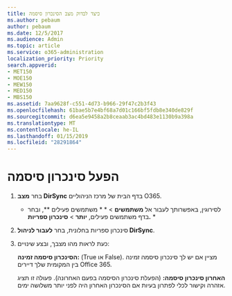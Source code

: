 ```yaml
---
title: כיצד לבדוק מצב הסינכרון סיסמה
ms.author: pebaum
author: pebaum
ms.date: 12/5/2017
ms.audience: Admin
ms.topic: article
ms.service: o365-administration
localization_priority: Priority
search.appverid:
- MET150
- MOE150
- MEW150
- MED150
- MBS150
ms.assetid: 7aa9628f-c551-4d73-b966-29f47c2b3f43
ms.openlocfilehash: 61bae5b7e4bf68a7d01c166bf5fdb8e340de829f
ms.sourcegitcommit: d6ea5e9458a2b8ceaab3ac4bd483e1130b9a398a
ms.translationtype: MT
ms.contentlocale: he-IL
ms.lasthandoff: 01/15/2019
ms.locfileid: "28291864"
---
```

# <a name="enable-password-sync"></a>הפעל סינכרון סיסמה

1.  בחר **מצב DirSync** בדף הבית של מרכז הניהוליים O365. 
    
     * לסירוגין, באפשרותך לעבור אל **משתמשים** \> * * משתמשים פעילים **, ובחר בדף משתמשים פעילים, **יותר** \> **סינכרון ספריות.** * 
    
2. סינכרון ספריות בחלונית, בחר **לעבור לניהול DirSync**. 
    
3. כעת לראות מהו מצבך, ובצע שינויים:
    
    **הסינכרון סיסמה זמינה:** (True או False). מציין אם יש לך סינכרון סיסמה זמינה בין המקומית שלך דיירים Office 365. 
    
    **האחרון סינכרון סיסמה:** (הפעלת סינכרון הסיסמה בפעם האחרונה). פעולה זו תציג אזהרה וקישור לכלי לפתרון בעיות אם הסינכרון האחרון היה לפני יותר משלושה ימים. 
    

